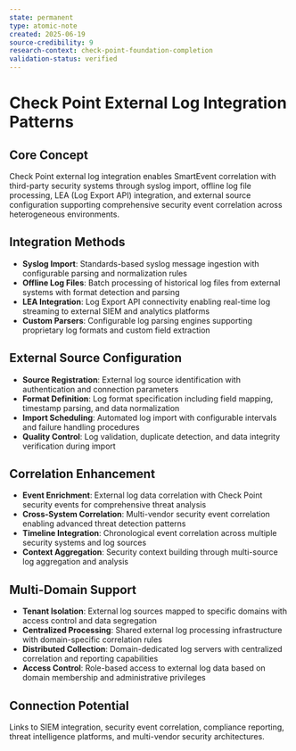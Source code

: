 ```yaml
---
state: permanent
type: atomic-note
created: 2025-06-19
source-credibility: 9
research-context: check-point-foundation-completion
validation-status: verified
---
```


# Check Point External Log Integration Patterns

## Core Concept
Check Point external log integration enables SmartEvent correlation with third-party security systems through syslog import, offline log file processing, LEA (Log Export API) integration, and external source configuration supporting comprehensive security event correlation across heterogeneous environments.

## Integration Methods
- **Syslog Import**: Standards-based syslog message ingestion with configurable parsing and normalization rules
- **Offline Log Files**: Batch processing of historical log files from external systems with format detection and parsing
- **LEA Integration**: Log Export API connectivity enabling real-time log streaming to external SIEM and analytics platforms
- **Custom Parsers**: Configurable log parsing engines supporting proprietary log formats and custom field extraction

## External Source Configuration
- **Source Registration**: External log source identification with authentication and connection parameters
- **Format Definition**: Log format specification including field mapping, timestamp parsing, and data normalization
- **Import Scheduling**: Automated log import with configurable intervals and failure handling procedures
- **Quality Control**: Log validation, duplicate detection, and data integrity verification during import

## Correlation Enhancement
- **Event Enrichment**: External log data correlation with Check Point security events for comprehensive threat analysis
- **Cross-System Correlation**: Multi-vendor security event correlation enabling advanced threat detection patterns
- **Timeline Integration**: Chronological event correlation across multiple security systems and log sources
- **Context Aggregation**: Security context building through multi-source log aggregation and analysis

## Multi-Domain Support
- **Tenant Isolation**: External log sources mapped to specific domains with access control and data segregation
- **Centralized Processing**: Shared external log processing infrastructure with domain-specific correlation rules
- **Distributed Collection**: Domain-dedicated log servers with centralized correlation and reporting capabilities
- **Access Control**: Role-based access to external log data based on domain membership and administrative privileges

## Connection Potential
Links to SIEM integration, security event correlation, compliance reporting, threat intelligence platforms, and multi-vendor security architectures.